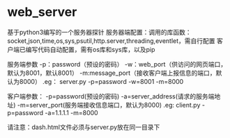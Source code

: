 # web_server
基于python3编写的一个服务器探针
服务器端配置：调用的库函数：socket,json,time,os,sys,psutil,http.server,threading,eventlet，需自行配置
客户端已编写代码自动配置，需有os库和sys库，以及pip

服务端参数
-p：password（预设的密码）  -w：web_port（供访问的网页端口，默认为8001，默认8001） -m:message_port（接收客户端上报信息的端口，默认为8000）
.eg： server.py -p=password -w=8001 -m=8000


客户端参数：
-p=password(预设的密码) -a=server_address(请求的服务端地址) -m=server_port(服务端接收信息端口，默认为8000)
.eg: client.py -p=password -a=1.1.1.1 -m=8000

请注意：dash.html文件必须与server.py放在同一目录下

